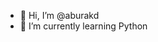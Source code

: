 - 👋 Hi, I’m @aburakd
- 🌱 I’m currently learning Python

<!---
aburakd/aburakd is a ✨ special ✨ repository because its `README.md` (this file) appears on your GitHub profile.
You can click the Preview link to take a look at your changes.
--->
